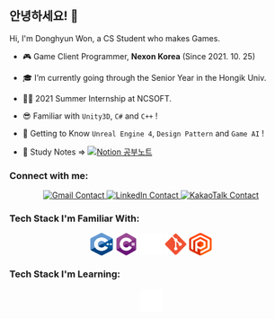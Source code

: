 ## 안녕하세요! 👋

Hi, I'm Donghyun Won, a CS Student who makes Games. <br/>

- 🎮 Game Client Programmer, **Nexon Korea** (Since 2021. 10. 25)

- 🎓 I’m currently going through the Senior Year in the Hongik Univ.

- 👨‍💼 2021 Summer Internship at NCSOFT.

- 😎 Familiar with `Unity3D`, `C#` and `C++` !

- 👊 Getting to Know `Unreal Engine 4`, `Design Pattern` and `Game AI` !

- 📖 Study Notes => <a href="https://www.notion.so/wondong/Hello-39e66d3c917a4545bef6a115ee9977f8"> <img alt="Notion 공부노트" src ="https://img.shields.io/badge/Notion-000000.svg?&style=for-the-badge&logo=Notion&logoColor=FFFFFF"/> </a>
	
### Connect with me:
<p align="center">
	<a href="mailto:ehdgus5500@gmail.com" target="_blank">
		<img alt="Gmail Contact" src ="https://img.shields.io/badge/Gmail-EA4335.svg?&style=for-the-badge&logo=Gmail&logoColor=FFFFFF"/>
	</a>
    	<a href="https://www.linkedin.com/in/%EB%8F%99%ED%98%84-donghyun-won-%EC%9B%90-449841185/" target="_blank"">
		<img alt="LinkedIn Contact" src ="https://img.shields.io/badge/LinkedIm-0A66C2.svg?&style=for-the-badge&logo=LinkedIn&logoColor=FFFFFF"/>    
	</a>
	<a href="https://open.kakao.com/o/sdNMrCqd" target="_blank"">
	    <img alt="KakaoTalk Contact" src ="https://img.shields.io/badge/KakaoTalk-FFCD00.svg?&style=for-the-badge&logo=KakaoTalk&logoColor=FFFFFF"/>		
	</a>
</p>


### Tech Stack I'm Familiar With:
<p align="center">
	<img align="center" src="tech/C++_Logo.svg" alt="Cpp" height="40" width="40" />
	<img align="center" src="tech/csharp.svg" alt="C#" height="40" width="40" />
    	<img align="center" src="tech/unity.png" alt="Unity" height="40" width="40" />
	<img align="center" src="tech/Git_icon.svg" alt="Git" height="40" width="40"/>
	<img align="center" src="tech/plastic-scm.svg" alt="PlasticSCM" height="40" width="40"/>
</p>


### Tech Stack I'm Learning:
<p align="center">
	<img align="center" src="tech/unreal.png" alt="UE4" height="40" width="40" />
<!-- 		<img align="center" src="tech/unreal.png" alt="UE4" height="40" width="40" /> -->
</p>
